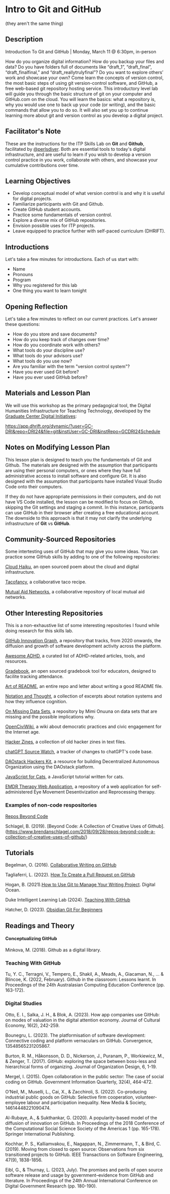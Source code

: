 
# Intro to Git and GitHub
(they aren't the same thing)

## Description

Introduction To Git and GitHub | Monday, March 11 @ 6:30pm, in-person

How do you organize digital information? How do you backup your files and data? Do you have folders full of documents like “draft_1”, “draft_final”, “draft_finalfinal,” and “draft_reallytrulyfinal”? Do you want to explore others’ work and showcase your own? Come learn the concepts of version control, the most basic steps of using git version-control software, and GitHub, a free web-based git repository hosting service. This introductory level lab will guide you through the basic structure of git on your computer and GitHub.com on the cloud. You will learn the basics: what a repository is, why you would use one to back up your code (or writing), and the basic commands that allow you to do so. It will also set you up to continue learning more about git and version control as you develop a digital project.

## Facilitator's Note

These are the instructions for the ITP Skills Lab on **Git** and **Github**, facilitated by [@perlsdiver](https://www.github.com/perlsdiver). Both are essential tools to today's digital infrastructure, and are useful to learn if you wish to develop a version control practice in you work, collaborate with others, and showcase your cumulative contributions over time. 

## Learning Objectives

- Develop conceptual model of what version control is and why it is useful for digital projects.
- Familiarize participants with Git and Github.
- Create GitHub student accounts.
- Practice some fundamentals of version control.
- Explore a diverse mix of GitHub repositories.
- Envision possible uses for ITP projects.
- Leave equipped to practice further with self-paced curriculum (DHRIFT).

## Introductions

Let's take a few minutes for introductions. Each of us start with:

- Name
- Pronouns
- Program
- Why you registered for this lab
- One thing you want to learn tonight

## Opening Reflection

Let's take a few minutes to reflect on our current practices. Let's answer these questions:

- How do you store and save documents?
- How do you keep track of changes over time?
- How do you coordinate work with others?
- What tools do your discipline use?
- What tools do your advisors use?
- What tools do you use now?
- Are you familiar with the term "version control system"?
- Have you ever used Git before?
- Have you ever used GitHub before?

## Materials and Lesson Plan

We will use this workshop as the primary pedagogical tool, the Digital Humanities Infrastructure for Teaching Technology, developed by the [Graduate Center Digital Initiatives](https://github.com/DASSL/Gradebook):

https://app.dhrift.org/dynamic/?user=GC-DRI&repo=DRI24&file=git&instUser=GC-DRI&instRepo=GCDRI24Schedule

## Notes on Modifying Lesson Plan

This lesson plan is designed to teach you the fundamentals of Git and Github. The materials are designed with the assumption that participants are using their personal computers, or ones where they have full administrative access to install software and configure Git. It is also designed with the assumption that participants have installed Visual Studio Code onto their computers.

If they do not have appropriate permissions in their computers, and do not have VS Code installed, the lesson can be modified to focus on Github, skipping the Git settings and staging a commit. In this instance, participants can use GitHub in their browser after creating a free educational account. The downside to this approach is that it may not clarify the underlying infrastructure of **Git** vs **GitHub**.

## Community-Sourced Repositories

Some intertesting uses of GitHub that may give you some ideas. You can practice some GitHub skills by adding to one of the following repositories:

[Cloud Haiku](https://github.com/do-community/cloud_haiku), an open sourced poem about the cloud and digital infrastructure.

[Tacofancy](https://github.com/dansinker/tacofancy), a collaborative taco recipe.

[Mutual Aid Networks](https://github.com/groundgamela/mutual-aid-networks), a collaborative repository of local mutual aid networks.

## Other Interesting Repositories

This is a non-exhaustive list of some interesting repositories I found while doing research for this skills lab.

[GitHub Innovation Graph](https://github.com/github/innovationgraph), a repository that tracks, from 2020 onwards, the diffusion and growth of software development activity across the platform.

[Awesome ADHD](https://github.com/mrseth01/awesome-adhd), a curated list of ADHD-related articles, tools, and resources.

[Gradebook](https://github.com/DASSL/Gradebook), an open sourced gradebook tool for educators, designed to facilite tracking attendance.

[Art of README](https://github.com/hackergrrl/art-of-readme), an entire repo and letter about writing a good README file.

[Notation and Thought](https://github.com/kai-qu/notation), a collection of excerpts about notation systems and how they influence cognition.

[On Missing Data Sets](https://github.com/MimiOnuoha/missing-datasets), a repository by Mimi Onuuna on data sets that are missing and the possible implications why. 

[OpenCiviWiki](https://github.com/CiviWiki/OpenCiviWiki), a wiki about democratic practices and civic engagement for the Internet age.

[Hacker Zines](https://github.com/apertureless/hacker-zines), a collection of old hacker zines in text files.

[chatGPT Source Watch](https://github.com/0xdevalias/chatgpt-source-watch), a tracker of changes to chatGPT's code base.

[DAOstack Hackers Kit](https://github.com/daostack/DAOstack-Hackers-Kit), a resource for building  Decentralized Autonomous Organization using the DAOstack platform.

[JavaScript for Cats](https://github.com/max-mapper/javascript-for-cats), a JavaScript tutorial written for cats.

[EMDR Therapy Web Application](https://github.com/nikuzz/emdr-therapy-webapp2), a repository of a web application for self-administered Eye Movement Desentivization and Reprocessing therapy.

### Examples of non-code respositories

[Repos Beyond Code](https://www.are.na/brendan-schlagel/repos-beyond-code)

Schlagel, B. (2019). [Beyond Code: A Collection of Creative Uses of Github].(https://www.brendanschlagel.com/2018/09/28/repos-beyond-code-a-collection-of-creative-uses-of-github/)

## Tutorials

Begelman, O. (2016). [Collaborative Writing on GitHub](https://oleb.net/blog/2016/02/collaborative-writing-on-github/)

Tagliaferri, L. (2022). [How To Create a Pull Request on GitHub](https://www.digitalocean.com/community/tutorials/how-to-create-a-pull-request-on-github)

Hogan, B. (2021).[How to Use Git to Manage Your Writing Project](https://www.digitalocean.com/community/tutorials/how-to-use-git-to-manage-your-writing-project). Digital Ocean.

Duke Intelligent Learning Lab (2024). [Teaching With GitHub](https://sites.duke.edu/ilearninglab/teaching-with-github/)

Hatcher, D. (2023). [Obsidian Git For Beginners](https://dannyhatcher.com/obsidian-git-for-beginners/)

## Readings and Theory

#### Conceptualizing GitHub

Minkova, M. (2018). Github as a digital library.

### Teaching With GitHub

Tu, Y. C., Terragni, V., Tempero, E., Shakil, A., Meads, A., Giacaman, N., ... & Blincoe, K. (2022, February). Github in the classroom: Lessons learnt. In Proceedings of the 24th Australasian Computing Education Conference (pp. 163-172).

### Digital Studies

Otto, E. I., Salka, J. H., & Blok, A. (2023). How app companies use GitHub: on modes of valuation in the digital attention economy. Journal of Cultural Economy, 16(2), 242-259.

Bounegru, L. (2023). The platformisation of software development: Connective coding and platform vernaculars on GitHub. Convergence, 13548565231205867.

Burton, R. M., Håkonsson, D. D., Nickerson, J., Puranam, P., Workiewicz, M., & Zenger, T. (2017). GitHub: exploring the space between boss-less and hierarchical forms of organizing. Journal of Organization Design, 6, 1-19.

Mergel, I. (2015). Open collaboration in the public sector: The case of social coding on GitHub. Government Information Quarterly, 32(4), 464-472.

O’Neil, M., Muselli, L., Cai, X., & Zacchiroli, S. (2022). Co-producing industrial public goods on GitHub: Selective firm cooperation, volunteer-employee labour and participation inequality. New Media & Society, 14614448221090474.

Al-Rubaye, A., & Sukthankar, G. (2020). A popularity-based model of the diffusion of innovation on GitHub. In Proceedings of the 2018 Conference of the Computational Social Science Society of the Americas 1 (pp. 165-178). Springer International Publishing.

Kochhar, P. S., Kalliamvakou, E., Nagappan, N., Zimmermann, T., & Bird, C. (2019). Moving from closed to open source: Observations from six transitioned projects to GitHub. IEEE Transactions on Software Engineering, 47(9), 1838-1856.

Eibl, G., & Thurnay, L. (2023, July). The promises and perils of open source software release and usage by government–evidence from GitHub and literature. In Proceedings of the 24th Annual International Conference on Digital Government Research (pp. 180-190).